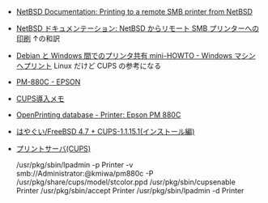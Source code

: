 * [NetBSD Documentation: Printing to a remote SMB printer from NetBSD](http://www.netbsd.org/docs/misc/smbprint/)
* [NetBSD ドキュメンテーション: NetBSD からリモート SMB プリンターへの印刷](http://www.jp.netbsd.org/ja/docs/misc/smbprint/) ↑の和訳
* [Debian と Windows 間でのプリンタ共有 mini-HOWTO - Windows マシンへプリント](http://www.linux.or.jp/JF/JFdocs/Debian-and-Windows-Shared-Printing/printing_to_windows.html) Linux だけど CUPS の参考になる
* [PM-880C - EPSON](http://www.epson.jp/products/back/hyou/printer/pm880c.htm)
* [CUPS導入メモ](http://www.phys.ocha.ac.jp/kawanolab/kaji/memo/cups_memo.html)
* [OpenPrinting database - Printer: Epson PM 880C](http://openprinting.org/show_printer.cgi?recnum=Epson-PM_880C)
* [はやぐい/FreeBSD 4.7 + CUPS-1.1.15.1(インストール編)](http://www.hayagui.com/cupsinst.html)
* [プリントサーバ(CUPS)](http://www.projectfox.mydns.jp/linux/cups/)


    /usr/pkg/sbin/lpadmin -p Printer -v smb://Administrator:@kmiwa/pm880c -P /usr/pkg/share/cups/model/stcolor.ppd
    /usr/pkg/sbin/cupsenable Printer
    /usr/pkg/sbin/accept Printer
    /usr/pkg/sbin/lpadmin -d Printer
